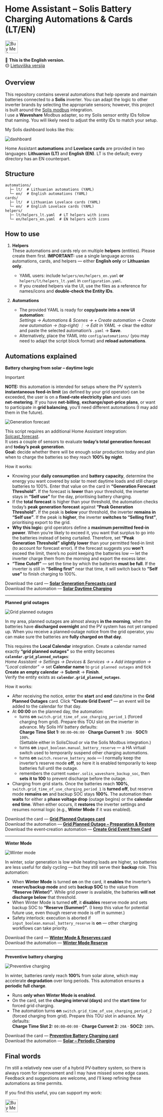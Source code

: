 # Home Assistant – Solis Battery Charging Automations & Cards (LT/EN)

<a href="https://buymeacoffee.com/omenukas">
  <img src="https://cdn.buymeacoffee.com/buttons/v2/default-yellow.png" alt="Buy Me A Coffee" height="42">
</a>

🔵 **This is the English version.**  
🟡 [Lietuviška versija](README.md)

## Overview

This repository contains several automations that help operate and maintain batteries connected to a **Solis** inverter. You can adapt the logic to other inverter brands by selecting the appropriate sensors; however, this project is built around the [Solis modbus](https://github.com/Pho3niX90/solis_modbus) integration.  
I use a **Waveshare** Modbus adapter, so my Solis sensor entity IDs follow that naming. You will likely need to adjust the entity IDs to match your setup.

My Solis dashboard looks like this:

![dashboard](docs/img/dashboard_overview.jpg)

Home Assistant **automations** and **Lovelace cards** are provided in two languages: **Lithuanian (LT)** and **English (EN)**. LT is the default; every directory has an EN counterpart.

## Structure
```
automations/
  ├─ lt/  # Lithuanian automations (YAML)
  └─ en/  # English automations (YAML)
cards/
  ├─ lt/  # Lithuanian Lovelace cards (YAML)
  └─ en/  # English Lovelace cards (YAML)
helpers/
  ├─ lt/helpers_lt.yaml  # LT helpers with icons
  └─ en/helpers_en.yaml  # EN helpers with icons
```

## How to use
1. **Helpers**  
   These automations and cards rely on multiple **helpers** (entities). Please create them first. **IMPORTANT:** use a single language across automations, cards, and helpers — either **English only** or **Lithuanian only**.
   - YAML users: include `helpers/en/helpers_en.yaml` **or** `helpers/lt/helpers_lt.yaml` in `configuration.yaml`.
   - If you created helpers via the UI, use the files as a reference for names/icons and **double‑check the Entity IDs**.

2. **Automations**  
   - The provided YAML is ready for **copy/paste into a new UI automation**:  
     *Settings → Automations & Scenes → + Create automation → Create new automation → (top‑right) ⋮ → Edit in YAML →* clear the editor and paste the selected automation’s `.yaml` → **Save**.
   - Alternatively, place the YAML into `config/automations/` (you may need to adapt the script block format) and **reload automations**.

## Automations explained

**Battery charging from solar – daytime logic**

> [!IMPORTANT]
> **NOTE:** this automation is intended for setups where the PV system’s **instantaneous feed‑in limit** (as defined by your grid operator) can be exceeded, the user is on a **fixed‑rate electricity plan** and uses **net‑metering**. If you have **net‑billing**, **exchange/spot‑price plans**, or want to participate in **grid balancing**, you’ll need different automations (I may add them in the future).

![Generation forecast](docs/img/generation_forecast.jpg)

This script requires an additional Home Assistant integration: [Solcast_forecast](https://github.com/david-rapan/ha-solcast).  
It uses a couple of sensors to evaluate **today’s total generation forecast** and **today’s peak generation**.  
**Goal:** decide whether there will be enough solar production today and plan when to charge the batteries so they reach **100% by night**.

How it works:
- Knowing your **daily consumption** and **battery capacity**, determine the energy you want covered by solar to meet daytime loads and still charge batteries to 100%. Enter that value on the card in **“Generation Forecast Threshold”**. If the forecast is **lower** than your threshold, the inverter stays in **“Self use”** for the day, prioritising battery charging.
- If the **total forecast** is higher than your threshold, the automation checks today’s **peak generation forecast** against **“Peak Generation Threshold”**. If the peak is **below** your threshold, the inverter **remains in “Self use”**. If the peak is **higher**, the inverter **switches to “Selling first”**, prioritising export to the grid.
- **Why this logic:** grid operators define a **maximum permitted feed‑in power**. When you’re likely to exceed it, you want that surplus to go into the batteries instead of being curtailed. Therefore, set **“Peak Generation Threshold”** **slightly lower** than your permitted feed‑in limit (to account for forecast error). If the forecast suggests you **won’t** exceed the limit, there’s no point keeping the batteries low — let the inverter charge them from the morning and export the excess later.
- **“Time Cutoff”** — set the time by which the batteries **must be full**. If the inverter is still in **“Selling first”** near that time, it will switch back to **“Self use”** to finish charging to 100%.

Download the card — **[Solar Generation Forecasts card](cards/en/cards_en_generation_forecasts.yaml)**  
Download the automation — **[Solar Daytime Charging](automations/en/solar_daytime_charging.yaml)**

---

**Planned grid outages**

![Grid planned outages](docs/img/grid_planned_outages.jpg)

In my area, planned outages are almost always **in the morning**, when the batteries have **discharged overnight** and the PV system has not yet ramped up. When you receive a planned‑outage notice from the grid operator, you can make sure the batteries are **fully charged on that day**.

This requires the **Local Calendar** integration. Create a calendar named exactly **“grid planned outages”** so the entity becomes **`calendar.grid_planned_outages`**:  
*Home Assistant → Settings → Devices & Services → + Add integration → “Local calendar” →* set **Calendar name** to `grid planned outages` and tick **Create an empty calendar** → **Submit** → **Finish**.  
Verify the entity exists as **`calendar.grid_planned_outages`**.

How it works:
- After receiving the notice, enter the **start** and **end** date/time in the **Grid Planned Outages** card. Click **“Create Grid Event”** — an event will be added to the calendar for that day.
- At **00:00** on the planned day, the automation:
  - turns **on** `switch.grid_time_of_use_charging_period_1` (forced charging from grid). Prepare this TOU slot on the inverter in advance. My Solis HV battery defaults:  
    **Charge Time Slot 1:** `00:00–06:00` · **Charge Current 1:** `20A` · **SOC1:** `100%`.  
    (Settable either in SolisCloud or via the Solis Modbus integration.)
  - turns **on** `input_boolean.manual_battery_reserve` — a HA virtual switch used to temporarily suspend other charging automations.
  - turns **on** `switch.reserve_battery_mode` — I normally keep the inverter’s reserve mode **off**, so here it is enabled temporarily to keep batteries full until the outage.
  - remembers the current `number.solis_waveshare_backup_soc`, then **sets it to 100** to prevent discharge before the outage.
- Charging from grid starts. Once the batteries reach **100%**, `switch.grid_time_of_use_charging_period_1` is **turned off**, but reserve mode **remains on** and backup SOC stays **100%**. The automation then **waits** for either a **phase voltage drop** (outage begins) or the **calendar end time**. When either occurs, it **restores** the inverter settings and resumes normal logic (e.g., **Winter Mode** if it was enabled).

Download the card — **[Grid Planned Outages card](cards/en/cards_en_grid_planned_outages.yaml)**  
Download the automation — **[Grid Planned Outage – Preparation & Restore](automations/en/grid_planned_outage_prep_restore.yaml)**  
Download the event‑creation automation — **[Create Grid Event from Card](automations/en/grid_create_event_from_card.yaml)**

---

**Winter Mode**

![Winter mode](docs/img/winter_mode.jpg)

In winter, solar generation is low while heating loads are higher, so batteries are less useful for daily cycling — but they still serve their **backup** role. This automation:

- When **Winter Mode** is turned **on** on the card, it **enables** the inverter’s **reserve/backup mode** and sets **backup SOC** to the value from **“Reserve (Winter)”**. While grid power is available, the batteries **will not discharge below** that threshold.
- When Winter Mode is turned **off**, it **disables** reserve mode and sets backup SOC to **“Reserve (Summer)”**. (I keep this value for potential future use, even though reserve mode is off in summer.)
- Safety interlock: execution is aborted if `input_boolean.manual_battery_reserve` is **on** — other charging workflows can take priority.

Download the card — **[Winter Mode & Reserves card](cards/en/cards_en_winter_mode_reserves.yaml)**  
Download the automation — **[Winter Mode Reserve](automations/en/winter_mode_reserve.yaml)**

---

**Preventive battery charging**

![Preventive charging](docs/img/preventive_charging.jpg)

In winter, batteries rarely reach **100%** from solar alone, which may accelerate **degradation** over long periods. This automation ensures a **periodic full charge**.

- Runs **only when Winter Mode is enabled**.
- On the card, set the **charging interval (days)** and the **start time** for forced grid charging.
- The automation turns **on** `switch.grid_time_of_use_charging_period_2` (forced charging from grid). Prepare this TOU slot in advance. My defaults:  
  **Charge Time Slot 2:** `00:00–00:00` · **Charge Current 2:** `20A` · **SOC2:** `100%`.

Download the card — **[Preventive Battery Charging card](cards/en/cards_en_preventive_battery_charging.yaml)**  
Download the automation — **[Solar – Periodic Charging](automations/en/solar_periodic_charging.yaml)**

## Final words

I’m still a relatively new user of a hybrid PV‑battery system, so there is always room for improvement and I may have missed some edge cases. Feedback and suggestions are welcome, and I’ll keep refining these automations as time permits.

If you find this useful, you can support my work:

<a href="https://buymeacoffee.com/omenukas">
  <img src="https://cdn.buymeacoffee.com/buttons/v2/default-yellow.png" alt="Buy Me A Coffee" height="42">
</a>
